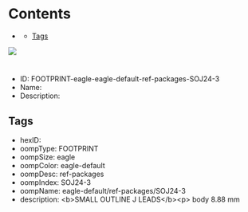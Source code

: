 



Contents
========

* [](#)
	* [Tags](#tags)
  
![][im]
# 

- ID: FOOTPRINT-eagle-eagle-default-ref-packages-SOJ24-3
- Name: 
- Description: 

## Tags

- hexID: 
- oompType: FOOTPRINT
- oompSize: eagle
- oompColor: eagle-default
- oompDesc: ref-packages
- oompIndex: SOJ24-3
- oompName: eagle-default/ref-packages/SOJ24-3
- description: &lt;b&gt;SMALL OUTLINE J LEADS&lt;/b&gt;&lt;p&gt;&#xD;
body 8.88 mm



[im]: image.png
